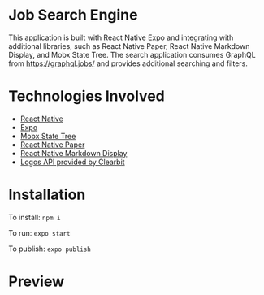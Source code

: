 # Job Search Engine

This application is built with React Native Expo and integrating with
additional libraries, such as React Native Paper, React Native Markdown
Display, and Mobx State Tree. The search application consumes GraphQL from
https://graphql.jobs/ and provides additional searching and filters.

# Technologies Involved

- [React Native](https://reactnative.dev/)
- [Expo](https://expo.io/)
- [Mobx State Tree](https://mobx-state-tree.js.org/)
- [React Native Paper](https://reactnativepaper.com/)
- [React Native Markdown Display](https://github.com/iamacup/react-native-markdown-display)
- [Logos API provided by Clearbit](https://clearbit.com)

# Installation

To install: ``npm i``

To run: ``expo start``

To publish: ``expo publish``

# Preview
